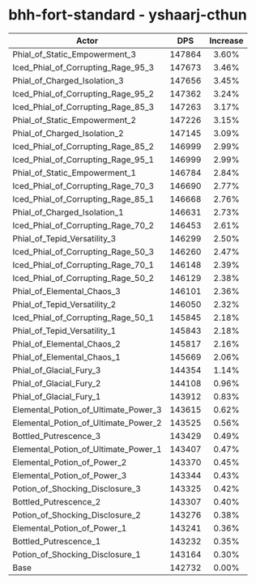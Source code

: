 # bhh-fort-standard - yshaarj-cthun
| Actor | DPS | Increase |
|---|:---:|:---:|
|Phial_of_Static_Empowerment_3|147864|3.60%|
|Iced_Phial_of_Corrupting_Rage_95_3|147673|3.46%|
|Phial_of_Charged_Isolation_3|147656|3.45%|
|Iced_Phial_of_Corrupting_Rage_95_2|147362|3.24%|
|Iced_Phial_of_Corrupting_Rage_85_3|147263|3.17%|
|Phial_of_Static_Empowerment_2|147226|3.15%|
|Phial_of_Charged_Isolation_2|147145|3.09%|
|Iced_Phial_of_Corrupting_Rage_85_2|146999|2.99%|
|Iced_Phial_of_Corrupting_Rage_95_1|146999|2.99%|
|Phial_of_Static_Empowerment_1|146784|2.84%|
|Iced_Phial_of_Corrupting_Rage_70_3|146690|2.77%|
|Iced_Phial_of_Corrupting_Rage_85_1|146668|2.76%|
|Phial_of_Charged_Isolation_1|146631|2.73%|
|Iced_Phial_of_Corrupting_Rage_70_2|146453|2.61%|
|Phial_of_Tepid_Versatility_3|146299|2.50%|
|Iced_Phial_of_Corrupting_Rage_50_3|146260|2.47%|
|Iced_Phial_of_Corrupting_Rage_70_1|146148|2.39%|
|Iced_Phial_of_Corrupting_Rage_50_2|146129|2.38%|
|Phial_of_Elemental_Chaos_3|146101|2.36%|
|Phial_of_Tepid_Versatility_2|146050|2.32%|
|Iced_Phial_of_Corrupting_Rage_50_1|145845|2.18%|
|Phial_of_Tepid_Versatility_1|145843|2.18%|
|Phial_of_Elemental_Chaos_2|145817|2.16%|
|Phial_of_Elemental_Chaos_1|145669|2.06%|
|Phial_of_Glacial_Fury_3|144354|1.14%|
|Phial_of_Glacial_Fury_2|144108|0.96%|
|Phial_of_Glacial_Fury_1|143912|0.83%|
|Elemental_Potion_of_Ultimate_Power_3|143615|0.62%|
|Elemental_Potion_of_Ultimate_Power_2|143525|0.56%|
|Bottled_Putrescence_3|143429|0.49%|
|Elemental_Potion_of_Ultimate_Power_1|143407|0.47%|
|Elemental_Potion_of_Power_2|143370|0.45%|
|Elemental_Potion_of_Power_3|143344|0.43%|
|Potion_of_Shocking_Disclosure_3|143325|0.42%|
|Bottled_Putrescence_2|143307|0.40%|
|Potion_of_Shocking_Disclosure_2|143276|0.38%|
|Elemental_Potion_of_Power_1|143241|0.36%|
|Bottled_Putrescence_1|143232|0.35%|
|Potion_of_Shocking_Disclosure_1|143164|0.30%|
|Base|142732|0.00%|
